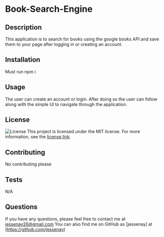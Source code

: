   # Book-Search-Engine
  
  ## Description
  This application is to search for books using the google books API and save them to your page after logging in or creating an account.
  
  
  ## Installation
  Must run npm i
  
  ## Usage
  The user can create an account or login. After doing so the user can follow along with the simple UI to navigate through the application.
  
  ## License
  ![License](https://img.shields.io/badge/license-MIT-blue.svg)
  This project is licensed under the MIT license. For more information, see the [license link](https://opensource.org/licenses/MIT).
  
  ## Contributing
  No contributing please
  
  ## Tests
  N/A
  
  ## Questions
  If you have any questions, please feel free to contact me at jessenay26@gmail.com
  You can also find me on GitHub as [jessenay] at (https://github.com/jessenay)